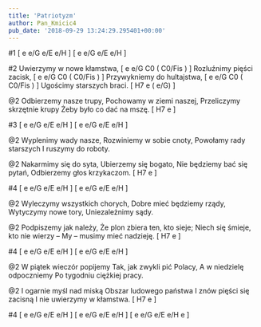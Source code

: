 ```yaml
---
title: 'Patriotyzm'
author: Pan_Kmicic4
pub_date: '2018-09-29 13:24:29.295401+00:00'
---
```


#1
[ e e/G e/E e/H ]
[ e e/G e/E e/H ]

#2
Uwierzymy w nowe kłamstwa, [ e e/G C0 ( C0/Fis ) ]
Rozluźnimy pięści zacisk, [ e e/G C0 ( C0/Fis ) ]
Przywykniemy do hultajstwa, [ e e/G C0 ( C0/Fis ) ]
Ugościmy starszych braci. [ H7 e ( e/G) ]

@2
Odbierzemy nasze trupy,
Pochowamy w ziemi naszej,
Przeliczymy skrzętnie krupy
Żeby było co dać na mszę. [ H7 e ]

#3
[ e e/G e/E e/H ]
[ e e/G e/E e/H ]

@2
Wyplenimy wady nasze,
Rozwiniemy w sobie cnoty,
Powołamy rady starszych
I ruszymy do roboty.

@2
Nakarmimy się do syta,
Ubierzemy się bogato,
Nie będziemy bać się pytań,
Odbierzemy głos krzykaczom. [ H7 e ]

#4
[ e e/G e/E e/H ]
[ e e/G e/E e/H ]

@2
Wyleczymy wszystkich chorych,
Dobre mieć będziemy rządy,
Wytyczymy nowe tory,
Uniezależnimy sądy.

@2
Podpiszemy jak należy,
Że plon zbiera ten, kto sieje;
Niech się śmieje, kto nie wierzy –
My – musimy mieć nadzieję. [ H7 e ]

#4
[ e e/G e/E e/H ]
[ e e/G e/E e/H ]

@2 
W piątek wieczór popijemy
Tak, jak zwykli pić Polacy,
A w niedzielę odpoczniemy
Po tygodniu ciężkiej pracy.

@2
I ogarnie myśl nad miską
Obszar ludowego państwa
I znów pięści się zacisną
I nie uwierzymy w kłamstwa. [ H7 e ]

#4
[ e e/G e/E e/H ]
[ e e/G e/E e/H ]
[ e e/G e/E e/H e ]